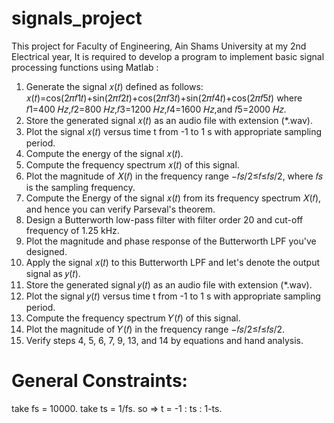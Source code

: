 # signals_project

This project for Faculty of Engineering, Ain Shams University at my 2nd Electrical year, It is required to develop a program to implement basic signal processing functions using Matlab : 
1. Generate the signal 𝑥(𝑡) defined as follows:
𝑥(𝑡)=cos(2𝜋𝑓1𝑡)+sin(2𝜋𝑓2𝑡)+cos(2𝜋𝑓3𝑡)+sin(2𝜋𝑓4𝑡)+cos(2𝜋𝑓5𝑡) where 𝑓1=400 𝐻𝑧,𝑓2=800 𝐻𝑧,𝑓3=1200 𝐻𝑧,𝑓4=1600 𝐻𝑧,and 𝑓5=2000 𝐻𝑧.
2. Store the generated signal 𝑥(𝑡) as an audio file with extension (*.wav).
3. Plot the signal 𝑥(𝑡) versus time t from -1 to 1 s with appropriate sampling period.
4. Compute the energy of the signal 𝑥(𝑡).
5. Compute the frequency spectrum 𝑥(𝑡) of this signal.
6. Plot the magnitude of 𝑋(𝑓) in the frequency range −𝑓𝑠/2≤𝑓≤𝑓𝑠/2, where 𝑓𝑠 is the sampling frequency.
7. Compute the Energy of the signal 𝑥(𝑡) from its frequency spectrum 𝑋(𝑓), and hence you can verify Parseval's theorem.
8. Design a Butterworth low-pass filter with filter order 20 and cut-off frequency of 1.25 kHz.
9. Plot the magnitude and phase response of the Butterworth LPF you've designed.
10. Apply the signal 𝑥(𝑡) to this Butterworth LPF and let's denote the output signal as 𝑦(𝑡).
11. Store the generated signal 𝑦(𝑡) as an audio file with extension (*.wav).
12. Plot the signal 𝑦(𝑡) versus time t from -1 to 1 s with appropriate sampling period.
13. Compute the frequency spectrum 𝑌(𝑓) of this signal.
14. Plot the magnitude of 𝑌(𝑓) in the frequency range −𝑓𝑠/2≤𝑓≤𝑓𝑠/2.
15. Verify steps 4, 5, 6, 7, 9, 13, and 14 by equations and hand analysis.

# General Constraints:
take fs = 10000.
take ts = 1/fs.
so => t = -1 : ts : 1-ts.
